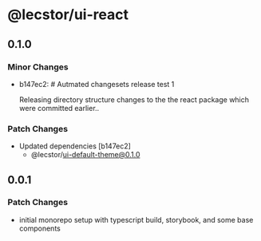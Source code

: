 # @lecstor/ui-react

## 0.1.0

### Minor Changes

- b147ec2: # Autmated changesets release test 1

  Releasing directory structure changes to the the react package which were committed earlier..

### Patch Changes

- Updated dependencies [b147ec2]
  - @lecstor/ui-default-theme@0.1.0

## 0.0.1

### Patch Changes

- initial monorepo setup with typescript build, storybook, and some base components
